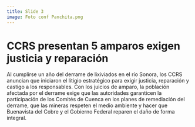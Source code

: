 ```yaml
---
title: Slide 3
image: Foto conf Panchita.png
---
```


# CCRS presentan 5 amparos exigen justicia y reparación

Al cumplirse un año del derrame de lixiviados en el río Sonora, los CCRS anuncian que iniciaron el litigio estratégico para exigir justicia, reparación y castigo a los responsables. Con los juicios de amparo, la población afectada por el derrame exige que las autoridades garanticen la participación de los Comités de Cuenca en los planes de remediación del derrame, que las mineras respeten el medio ambiente y hacer que Buenavista del Cobre y el Gobierno Federal reparen el daño de forma integral.

